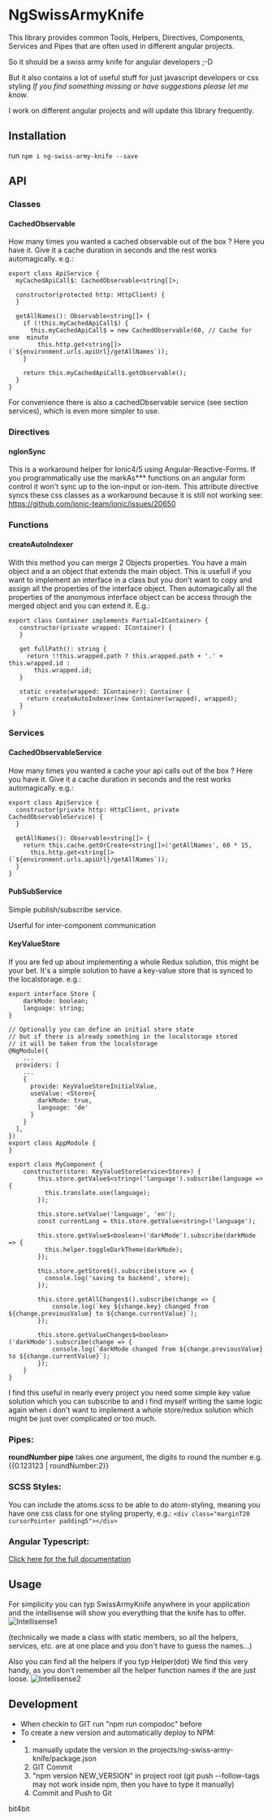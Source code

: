 # NgSwissArmyKnife

This library provides common Tools, Helpers, Directives, Components, Services and Pipes
that are often used in different angular projects.

So it should be a swiss army knife for angular developers ;-D

But it also contains a lot of useful stuff for just javascript developers or css styling
_If you find something missing or have suggestions please let me know._

I work on different angular projects and will update this library frequently.
## Installation

run  `npm i ng-swiss-army-knife --save`

## API

### Classes
#### CachedObservable
How many times you wanted a cached observable out of the box ?
Here you have it.
Give it a cache duration in seconds and the rest works automagically.
e.g.:
```
export class ApiService {
  myCachedApiCall$: CachedObservable<string[]>;

  constructor(protected http: HttpClient) {
  }

  getAllNames(): Observable<string[]> {
    if (!this.myCachedApiCall$) {
      this.myCachedApiCall$ = new CachedObservable(60, // Cache for one  minute
        this.http.get<string[]>(`${environment.urls.apiUrl}/getAllNames`));
    }

    return this.myCachedApiCall$.getObservable();
  }
}
```
For convenience there is also a cachedObservable service (see section services), which is even 
more simpler to use.
### Directives
#### ngIonSync
This is a workaround helper for Ionic4/5 using Angular-Reactive-Forms.
If you programmatically use the markAs*** functions on an angular form control it won't sync up to the ion-input or ion-item.
This attribute directive syncs these css classes as a workaround because it is still not working see:
https://github.com/ionic-team/ionic/issues/20650
 
### Functions
#### createAutoIndexer
With this method you can merge 2 Objects properties. You have a main object and a an object that extends the  main object.
This is usefull if you want to implement an interface in a class but you don't want
to copy and assign all the properties of the interface object.
Then automagically all the properties of the anonymous interface object can be access through the merged
object and you can extend it.
E.g.:
```
export class Container implements Partial<IContainer> {
   constructor(private wrapped: IContainer) {
   }
 
   get fullPath(): string {
     return !!this.wrapped.path ? this.wrapped.path + '.' + this.wrapped.id :
       this.wrapped.id;
   }
 
   static create(wrapped: IContainer): Container {
     return createAutoIndexer(new Container(wrapped), wrapped);
   }
 }
```
### Services
#### CachedObservableService
How many times you wanted a cache your api calls out of the box ?
Here you have it.
Give it a cache duration in seconds and the rest works automagically.
e.g.:
```
export class ApiService {
  constructor(private http: HttpClient, private CachedObservableService) {
  }

  getAllNames(): Observable<string[]> {
    return this.cache.getOrCreate<string[]>('getAllNames', 60 * 15,
      this.http.get<string[]>(`${environment.urls.apiUrl}/getAllNames`));
  }
}
```

#### PubSubService
Simple publish/subscribe service.

Userful for inter-component communication
#### KeyValueStore
If you are fed up about implementing a whole Redux solution, this might be your bet.
It's a simple solution to have a key-value store that is synced to the localstorage.
e.g.:

```
export interface Store {
    darkMode: boolean;
    language: string;
}

// Optionally you can define an initial store state
// but if there is already something in the localstorage stored
// it will be taken from the localstorage
@NgModule({
    ...
  providers: [
    ...
    {
      provide: KeyValueStoreInitialValue,
      useValue: <Store>{
        darkMode: true,
        language: 'de'
      }
    }
  ],
})
export class AppModule {
}

export class MyComponent {
    constructor(store: KeyValueStoreService<Store>) {
        this.store.getValue$<string>('language').subscribe(language => {
          this.translate.use(language);
        });

        this.store.setValue('language', 'en');
        const currentLang = this.store.getValue<string>('language');
    
        this.store.getValue$<boolean>('darkMode').subscribe(darkMode => {
          this.helper.toggleDarkTheme(darkMode);
        });
    
        this.store.getStore$().subscribe(store => {
          console.log('saving to backend', store);
        });

        this.store.getAllChanges$().subscribe(change => {
            console.log(`key ${change.key} changed from ${change.previousValue} to ${change.currentValue}`);
        });

        this.store.getValueChanges$<boolean>('darkMode').subscribe(change => {
            console.log(`darkMode changed from ${change.previousValue} to ${change.currentValue}`);
        });
    }    
}
```
I find this useful in nearly every project you need some simple key value solution which you can subscribe to
and i find myself writing the same logic again when i don't want to implement
a whole store/redux solution which might be just over complicated or too much.

### Pipes:
**roundNumber pipe**
takes one argument, the digits to round the number
e.g. {{0.123123 | roundNumber:2}}

### SCSS Styles:
You can include the atoms.scss to be able to do atom-styling, meaning
you have one css class for one styling property, e.g.:
`<div class="marginT20 cursorPointer padding5"></div>`

### Angular Typescript:

[Click here for the full documentation](https://nickwinger.github.io/ng-swiss-army-knife/)

## Usage
For simplicity you can typ SwissArmyKnife anywhere
in your application and the intellisense will show you
everything that the knife has to offer.
![Intellisense1](https://raw.githubusercontent.com/nickwinger/ng-swiss-army-knife/master/assets/intellisense1.png "Intellisense1")

(technically we made a class with static members, so all
the helpers, services, etc. are at one place and you don't have
to guess the names...)

Also you can find all the helpers if you typ Helper(dot)
We find this very handy, as you don't remember all the helper function
names if the are just loose.
![Intellisense2](https://raw.githubusercontent.com/nickwinger/ng-swiss-army-knife/master/assets/intellisense2.png "Intellisense2")



## Development
* When checkin to GIT run "npm run compodoc" before
* To create a new version and automatically deploy to NPM: 
* 1. manually update the version in the projects/ng-swiss-army-knife/package.json
  2. GIT Commit
  3. "npm version NEW_VERSION" in project root
  (git push --follow-tags may not work inside npm, then you have to type it manually)
  4. Commit and Push to Git
  
bit4bit
